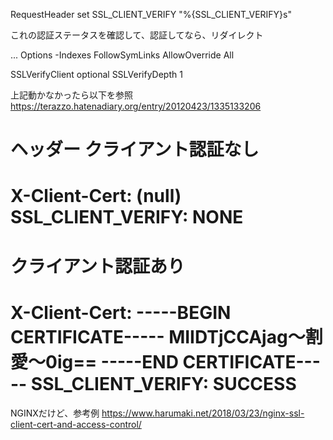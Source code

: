 RequestHeader set SSL_CLIENT_VERIFY "%{SSL_CLIENT_VERIFY}s"

これの認証ステータスを確認して、認証してなら、リダイレクト


<VirtualHost _default_:443>
...
  <Directory "/var/www/html_ssl">
    Options -Indexes FollowSymLinks
    AllowOverride All
  </Directory>

  SSLVerifyClient optional
  SSLVerifyDepth 1
</VirtualHost>




上記動かなかったら以下を参照
https://terazzo.hatenadiary.org/entry/20120423/1335133206



ヘッダー
クライアント認証なし
==================
X-Client-Cert: (null)
SSL_CLIENT_VERIFY: NONE
==================

クライアント認証あり
==================
X-Client-Cert: -----BEGIN CERTIFICATE----- MIIDTjCCAjag～割愛～0ig== -----END CERTIFICATE-----
SSL_CLIENT_VERIFY: SUCCESS
==================


NGINXだけど、参考例
https://www.harumaki.net/2018/03/23/nginx-ssl-client-cert-and-access-control/
